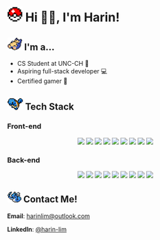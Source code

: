 # <img src="/images/pokeball.png" height="35"> Hi 👋🏻, I'm Harin!
## <img src="/images/snorlax.png" height="30"> I'm a...
- CS Student at UNC-CH 🏫
- Aspiring full-stack developer 💻
- Certified gamer 👾

## <img src="/images/squirtle.png" height="30">  Tech Stack
### Front-end
<p align="center">
  <img src="https://ziadoua.github.io/m3-Markdown-Badges/badges/Angular/angular2.svg" height="25">
  <img src="https://ziadoua.github.io/m3-Markdown-Badges/badges/CSS/css2.svg" height="25">
  <img src="https://ziadoua.github.io/m3-Markdown-Badges/badges/HTML/html2.svg" height="25">
  <img src="https://ziadoua.github.io/m3-Markdown-Badges/badges/Javascript/javascript2.svg" height="25">
  <img src="https://ziadoua.github.io/m3-Markdown-Badges/badges/NextJS/nextjs2.svg" height="25">
  <img src="https://ziadoua.github.io/m3-Markdown-Badges/badges/React/react2.svg" height="25">
  <img src="https://ziadoua.github.io/m3-Markdown-Badges/badges/Sass/sass2.svg" height="25">
  <img src="https://ziadoua.github.io/m3-Markdown-Badges/badges/TailwindCSS/tailwindcss2.svg" height="25">
  <img src="https://ziadoua.github.io/m3-Markdown-Badges/badges/TypeScript/typescript2.svg" height="25">
</p>

###  Back-end
<p align="center">
  <img src="https://ziadoua.github.io/m3-Markdown-Badges/badges/Express/express2.svg" height="25">
  <img src="https://ziadoua.github.io/m3-Markdown-Badges/badges/FastAPI/fastapi2.svg" height="25">
  <img src="https://ziadoua.github.io/m3-Markdown-Badges/badges/Java/java2.svg" height="25">
  <img src="https://ziadoua.github.io/m3-Markdown-Badges/badges/MongoDB/mongodb2.svg" height="25">
  <img src="https://ziadoua.github.io/m3-Markdown-Badges/badges/NodeJS/nodejs2.svg" height="25">
  <img src="https://ziadoua.github.io/m3-Markdown-Badges/badges/PostgreSQL/postgresql2.svg" height="25">
  <img src="https://ziadoua.github.io/m3-Markdown-Badges/badges/Postman/postman2.svg" height="25">
  <img src="https://ziadoua.github.io/m3-Markdown-Badges/badges/Python/python2.svg" height="25">
  <img src="https://ziadoua.github.io/m3-Markdown-Badges/badges/Supabase/supabase2.svg" height="25">
</p>


## <img src="/images/dragonair.png" height="25">  Contact Me!
**Email**: harinlim@outlook.com

**LinkedIn**: [@harin-lim](https://www.linkedin.com/in/harin-lim/)

<!--
**harinlim/harinlim** is a ✨ _special_ ✨ repository because its `README.md` (this file) appears on your GitHub profile.

Here are some ideas to get you started:

- 🔭 I’m currently working on ...
- 🌱 I’m currently learning ...
- 👯 I’m looking to collaborate on ...
- 🤔 I’m looking for help with ...
- 💬 Ask me about ...
- 📫 How to reach me: ...
- 😄 Pronouns: ...
- ⚡ Fun fact: ...
-->
